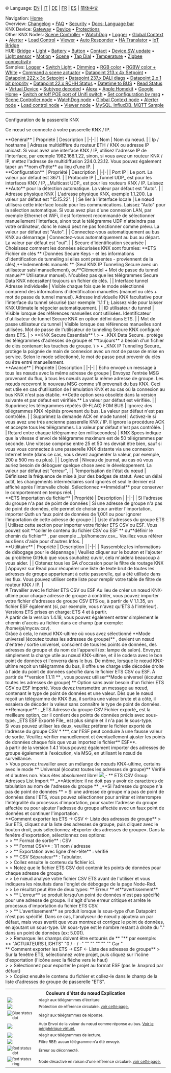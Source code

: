 🌐 Language: [EN](/node-red-contrib-knx-ultimate/wiki/Gateway-configuration) | [IT](/node-red-contrib-knx-ultimate/wiki/it-Gateway-configuration) | [DE](/node-red-contrib-knx-ultimate/wiki/de-Gateway-configuration) | [FR](/node-red-contrib-knx-ultimate/wiki/fr-Gateway-configuration) | [ES](/node-red-contrib-knx-ultimate/wiki/es-Gateway-configuration) | [简体中文](/node-red-contrib-knx-ultimate/wiki/zh-CN-Gateway-configuration)
<!-- NAV START -->
Navigation: [Home](https://supergiovane.github.io/node-red-contrib-knx-ultimate/wiki/Home)  
Overview: [Changelog](https://github.com/Supergiovane/node-red-contrib-knx-ultimate/blob/master/CHANGELOG.md) • [FAQ](https://supergiovane.github.io/node-red-contrib-knx-ultimate/wiki/FAQ-Troubleshoot) • [Security](https://supergiovane.github.io/node-red-contrib-knx-ultimate/wiki/SECURITY) • [Docs: Language bar](https://supergiovane.github.io/node-red-contrib-knx-ultimate/wiki/Docs-Language-Bar)  
KNX Device: [Gateway](https://supergiovane.github.io/node-red-contrib-knx-ultimate/wiki/Gateway-configuration) • [Device](https://supergiovane.github.io/node-red-contrib-knx-ultimate/wiki/Device) • [Protections](https://supergiovane.github.io/node-red-contrib-knx-ultimate/wiki/Protections)  
Other KNX Nodes: [Scene Controller](https://supergiovane.github.io/node-red-contrib-knx-ultimate/wiki/SceneController-Configuration) • [WatchDog](https://supergiovane.github.io/node-red-contrib-knx-ultimate/wiki/WatchDog-Configuration) • [Logger](https://supergiovane.github.io/node-red-contrib-knx-ultimate/wiki/Logger-Configuration) • [Global Context](https://supergiovane.github.io/node-red-contrib-knx-ultimate/wiki/GlobalVariable) • [Alerter](https://supergiovane.github.io/node-red-contrib-knx-ultimate/wiki/Alerter-Configuration) • [Load Control](https://supergiovane.github.io/node-red-contrib-knx-ultimate/wiki/LoadControl-Configuration) • [Viewer](https://supergiovane.github.io/node-red-contrib-knx-ultimate/wiki/knxUltimateViewer) • [Auto Responder](https://supergiovane.github.io/node-red-contrib-knx-ultimate/wiki/KNXAutoResponder) • [HA Translator](https://supergiovane.github.io/node-red-contrib-knx-ultimate/wiki/HATranslator) • [IoT Bridge](https://supergiovane.github.io/node-red-contrib-knx-ultimate/wiki/IoT-Bridge-Configuration)  
HUE: [Bridge](https://supergiovane.github.io/node-red-contrib-knx-ultimate/wiki/HUE+Bridge+configuration) • [Light](https://supergiovane.github.io/node-red-contrib-knx-ultimate/wiki/HUE+Light) • [Battery](https://supergiovane.github.io/node-red-contrib-knx-ultimate/wiki/HUE+Battery) • [Button](https://supergiovane.github.io/node-red-contrib-knx-ultimate/wiki/HUE+Button) • [Contact](https://supergiovane.github.io/node-red-contrib-knx-ultimate/wiki/HUE+Contact+sensor) • [Device SW update](https://supergiovane.github.io/node-red-contrib-knx-ultimate/wiki/HUE+Device+software+update) • [Light sensor](https://supergiovane.github.io/node-red-contrib-knx-ultimate/wiki/HUE+Light+sensor) • [Motion](https://supergiovane.github.io/node-red-contrib-knx-ultimate/wiki/HUE+Motion) • [Scene](https://supergiovane.github.io/node-red-contrib-knx-ultimate/wiki/HUE+Scene) • [Tap Dial](https://supergiovane.github.io/node-red-contrib-knx-ultimate/wiki/HUE+Tapdial) • [Temperature](https://supergiovane.github.io/node-red-contrib-knx-ultimate/wiki/HUE+Temperature+sensor) • [Zigbee connectivity](https://supergiovane.github.io/node-red-contrib-knx-ultimate/wiki/HUE+Zigbee+connectivity)  
Samples: [Logger](https://supergiovane.github.io/node-red-contrib-knx-ultimate/wiki/Logger-Sample) • [Switch Light](https://supergiovane.github.io/node-red-contrib-knx-ultimate/wiki/-Sample---Switch-light) • [Dimming](https://supergiovane.github.io/node-red-contrib-knx-ultimate/wiki/-Sample---Dimming) • [RGB color](https://supergiovane.github.io/node-red-contrib-knx-ultimate/wiki/-Sample---RGB-Color) • [RGBW color + White](https://supergiovane.github.io/node-red-contrib-knx-ultimate/wiki/-Sample---RGBW-Color-plus-White) • [Command a scene actuator](https://supergiovane.github.io/node-red-contrib-knx-ultimate/wiki/-Sample---Control-a-scene-actuator) • [Datapoint 213.x 4x Setpoint](https://supergiovane.github.io/node-red-contrib-knx-ultimate/wiki/-Sample---DPT213) • [Datapoint 222.x 3x Setpoint](https://supergiovane.github.io/node-red-contrib-knx-ultimate/wiki/-Sample---DPT222) • [Datapoint 237.x DALI diags](https://supergiovane.github.io/node-red-contrib-knx-ultimate/wiki/-Sample---DPT237) • [Datapoint 2.x 1 bit proprity](https://supergiovane.github.io/node-red-contrib-knx-ultimate/wiki/-Sample---DPT2) • [Datapoint 22.x RCHH Status](https://supergiovane.github.io/node-red-contrib-knx-ultimate/wiki/-Sample---DPT22) • [Datetime to BUS](https://supergiovane.github.io/node-red-contrib-knx-ultimate/wiki/-Sample---DateTime-to-BUS) • [Read Status](https://supergiovane.github.io/node-red-contrib-knx-ultimate/wiki/-Sample---Read-value-from-Device) • [Virtual Device](https://supergiovane.github.io/node-red-contrib-knx-ultimate/wiki/-Sample---Virtual-Device) • [Subtype decoded](https://supergiovane.github.io/node-red-contrib-knx-ultimate/wiki/-Sample---Subtype) • [Alexa](https://supergiovane.github.io/node-red-contrib-knx-ultimate/wiki/-Sample---Alexa) • [Apple Homekit](https://supergiovane.github.io/node-red-contrib-knx-ultimate/wiki/-Sample---Apple-Homekit) • [Google Home](https://supergiovane.github.io/node-red-contrib-knx-ultimate/wiki/-Sample---Google-Assistant) • [Switch on/off POE port of Unifi switch](https://supergiovane.github.io/node-red-contrib-knx-ultimate/wiki/-Sample---UnifiPOE) • [Set configuration by msg](https://supergiovane.github.io/node-red-contrib-knx-ultimate/wiki/-Sample-setConfig) • [Scene Controller node](https://supergiovane.github.io/node-red-contrib-knx-ultimate/wiki/Sample-Scene-Node) • [WatchDog node](https://supergiovane.github.io/node-red-contrib-knx-ultimate/wiki/-Sample---WatchDog) • [Global Context node](https://supergiovane.github.io/node-red-contrib-knx-ultimate/wiki/SampleGlobalContextNode) • [Alerter node](https://supergiovane.github.io/node-red-contrib-knx-ultimate/wiki/SampleAlerter) • [Load control node](https://supergiovane.github.io/node-red-contrib-knx-ultimate/wiki/SampleLoadControl) • [Viewer node](https://supergiovane.github.io/node-red-contrib-knx-ultimate/wiki/knxUltimateViewer) • [MySQL, InfluxDB, MQTT Sample](https://supergiovane.github.io/node-red-contrib-knx-ultimate/wiki/Sample-KNX2MQTT-KNX2MySQL-KNX2InfluxDB)
<!-- NAV END -->
---
Configuration de la passerelle KNX
<p> Ce nœud se connecte à votre passerelle KNX / IP. </p>
**Général**
| Propriété | Description |
|-|-|
| Nom | Nom du nœud. |
| Ip / hostname | Adresse multidiffère du routeur ETH / KNX ou adresse IP unicast. Si vous avez une interface KNX / IP, utilisez l'adresse IP de l'interface, par exemple 1982.168.1.22, sinon, si vous avez un routeur KNX / IP, mettez l'adresse de multidiffusion 224.0.23.12. Vous pouvez également taper un **nom d'hôte** au lieu d'une IP. |
<br/>
**Configuration**
| Propriété | Description |
|-|-|
| Port IP | Le port. La valeur par défaut est 3671. |
| Protocole IP | _Tunnel UDP_ est pour les interfaces KNX / IP, _Multicast UDP_ est pour les routeurs KNX / IP. Laissez **Auto** pour la détection automatique. La valeur par défaut est "Auto". |
| Adresse physique KNX | L'adresse physique KNX, exemple 1.1.200. La valeur par défaut est "15.15.22". |
| Se lier à l'interface locale | Le nœud utilisera cette interface locale pour les communications. Laissez "Auto" pour la sélection automatique. Si vous avez plus d'une connexion LAN, par exemple Ethernet et WiFi, il est fortement recommandé de sélectionner manuellement l'interface, sinon tout le télégramme UDP n'atteindra pas votre ordinateur, donc le nœud peut ne pas fonctionner comme prévu. La valeur par défaut est "Auto". |
| Connectez-vous automatiquement au bus KNX au démarrage | Connectez-vous automatiquement au bus au départ. La valeur par défaut est "oui". |
| Secure d'identification sécurisée | Choisissez comment les données sécurisées KNX sont fournies: **ETS Fichier de clés ** (Données Secure Keys - et les informations d'identification de tunneling si elles sont présentes - proviennent de la clés),**Indementiels manuels ** (Seul KNX IP Tunneling Secure avec un utilisateur saisi manuellement), ou**Clémentiel + Mot de passe du tunnel manuel** Utilisateur manuel). N'oubliez pas que les télégrammes Secure Data KNX nécessitent toujours un fichier de clés. |
| Interface tunnel Adresse individuelle | Visible chaque fois que le mode sélectionné comprend des informations d'identification manuelles (manuel ou clés + mot de passe du tunnel manuel). Adresse individuelle KNX facultative pour l'interface du tunnel sécurisé (par exemple `1.1.1`); Laissez vide pour laisser KNX Ultimate le négocier automatiquement. |
| ID utilisateur du tunnel | Visible lorsque des références manuelles sont utilisées. Identificateur d'utilisateur de tunnel Secure KNX en option défini dans ETS. |
| Mot de passe utilisateur du tunnel | Visible lorsque des références manuelles sont utilisées. Mot de passe de l'utilisateur de tunneling Secure KNX configuré dans ETS. |
> **KNX Secure Essentials** \
> • _KNX Data Secure_ protège les télégrammes d'adresses de groupe et **toujours** a besoin d'un fichier de clés contenant les touches de groupe. \
> • _KNX IP Tunneling Secure_ protège la poignée de main de connexion avec un mot de passe de mise en service. Selon le mode sélectionné, le mot de passe peut provenir du clés ou être entré manuellement.
<br/>
**Avancé**
| Propriété | Description |
|-|-|
| Echo envoyé un message à tous les nœuds avec la même adresse de groupe | Envoyez l'entrée MSG provenant du flux, à tous les nœuds ayant la même adresse de groupe. Les nœuds recevront le nouveau MSG comme s'il provenait du bus KNX. Ceci est utile en cas d'utilisation de l'émulation KNX et au cas où la connexion au bus KNX n'est pas établie. **Cette option sera obsolète dans la version suivante et par défaut est vérifiée.** La valeur par défaut est vérifiée. |
| Supprimez les télégrammes répétés (R-FLAG) FOM BUS | Ignorez des télégrammes KNX répétés provenant du bus. La valeur par défaut n'est pas contrôlée. |
| Supprimez la demande ACK en mode tunnel | Activez-le si vous avez une très ancienne passerelle KNX / IP. Il ignore la procédure ACK et accepte tous les télégrammes. La valeur par défaut n'est pas contrôlée. |
| Retard entre chaque télégramme (en millisecondes) | KNX Specs indique que la vitesse d'envoi de télégramme maximum est de 50 télégrammes par seconde. Une vitesse comprise entre 25 et 50 ms devrait être bien, sauf si vous vous connectez à une passerelle KNX distante via une connexion Internet lente (dans ce cas, vous devez augmenter la valeur, par exemple, 200 à 500 ms ou plus). |
| Loglevel | Niveau de journal, au cas où vous auriez besoin de déboguer quelque chose avec le développement. La valeur par défaut est "erreur", |
| Temporisation de l'état du nœud | Définissez la fréquence de mise à jour des badges de statut. Avec un délai actif, les changements intermédiaires sont ignorés et seul le dernier est affiché après l'intervalle choisi. Sélectionnez **Immédiat** pour conserver le comportement en temps réel. |
<br/>
**ETS Importation du fichier**
| Propriété | Description |
|-|-|
| Si l'adresse du groupe n'a pas de point de données | Si une adresse de groupe n'a pas de point de données, elle permet de choisir pour arrêter l'importation, importer Quth un faux point de données de 1,001 ou pour ignorer l'importation de cette adresse de groupe |
| Liste d'adresses du groupe ETS | Utilisez cette section pour importer votre fichier ETS CSV ou ESF. Vous pouvez soit **coller le contenu du fichier CSV ou ESF ** ou**définir le chemin du fichier** , par exemple _./pi/homecsv.csv_. Veuillez vous référer aux liens d'aide pour d'autres Infos. |
<br/>
**Utilitaire**
| Propriété | Description |
|-|-|
| Rassemblez les informations de débogage pour le dépannage | Veuillez cliquer sur le bouton et l'ajouter au problème GitHub que vous souhaitez ouvrir, cela m'aidera beaucoup à vous aider. |
| Obtenez tous les GA d'occasion pour le filtre de routage KNX | Appuyez sur Read pour récupérer une liste de texte brut de toutes les adresses de groupe appartenant à cette passerelle, qui a été utilisée dans les flux. Vous pouvez utiliser cette liste pour remplir votre table de filtre de routeur KNX / IP. |
<br/>
# Travailler avec le fichier ETS CSV ou ESF
Au lieu de créer un nœud KNX-ultime pour chaque adresse de groupe à contrôler, vous pouvez importer votre fichier d'adresses de groupe CSV ETS ou, à partir de V 1.1.35, un fichier ESF également (si, par exemple, vous n'avez qu'ETS à l'intérieur). Versions ETS prises en charge: ETS 4 et à partir. <br/>
À partir de la version 1.4.18, vous pouvez également entrer simplement le chemin d'accès au fichier dans ce champ (par exemple: /home/pi/mycsv.csv). <br/>
Grâce à cela, le nœud KNX-ultime où vous avez sélectionné **Mode universel (écoutez toutes les adresses de groupe)** , devient un nœud d'entrée / sortie universel, conscient de tous les points de données, des adresses de groupe et du nom de l'appareil (ex: lampe de salon). Envoyez simplement la charge utile au nœud KNX-ultime, et il le codera avec le bon point de données et l'enverra dans le bus. De même, lorsque le nœud KNX-ultime reçoit un télégramme du bus, il offre une charge utile décodée droite à l'aide du point de données spécifié dans le fichier ETS CSV ou ESF.
À partir de **version 1.1.11 ** , vous pouvez utiliser**Mode universel (écoutez toutes les adresses de groupe) ** Option sans avoir besoin d'un fichier ETS CSV ou ESF importé. Vous devez transmettre un message au nœud, contenant le type de point de données et une valeur. Dès que le nœud reçoit un télégramme de KNX Bus, il sortira une valeur brute et à côté, il essaiera de décoder la valeur sans connaître le type de point de données. <Br />**Remarque** : _ETS Adresse du groupe CSV Fichier exporté_ est la meilleure option, car il contient des points de données précis avec sous-type. _ETS ESF Exporté File_ est plus simple et il n'a pas le sous-type. <Br />
Si vous pouvez utiliser les deux, veuillez préférer le fichier exporté de l'adresse du groupe CSV * ***, car l'ESF peut conduire à une fausse valeur de sortie. Veuillez vérifier manuellement et éventuellement ajuster les points de données chaque fois que vous importez le fichier** ESF**. <Br /> à partir de la version 1.4.1 Vous pouvez également importer des adresses de groupe également à l'exécution, via MSG, en utilisant le nœud de surveillance. <br />
> Vous pouvez travailler avec un mélange de nœuds KNX-ultime, certains avec le mode ** Universal (écoutez toutes les adresses de groupe)** Vérifié et d'autres non. Vous êtes absolument libre!
<a href = "https://youtu.be/egrbr_kwp9i"> <img src = 'https://raw.githubusercontent.com/supergiovane/node-red-contrib-knx-ultimate/masmg/yt.png'> </a>
- ** ETS CSV Group Adresses List Import ** _**Attention: il ne doit pas y avoir de caractères de tabulation au nom de l'adresse du groupe ** _**Si l'adresse du groupe n'a pas de point de données ** > Si une adresse de groupe n'a pas de point de données dans l'ETS, vous pouvez sélectionner pour arrêter et interrompre l'intégralité du processus d'importation, pour sauter l'adresse du groupe affectée ou pour ajouter l'adresse du groupe affectée avec un faux point de données et continuer l'importation. <br/>**Comment exporter les ETS -> CSV <- Liste des adresses de groupe** > Sur ETS, cliquez sur la liste des adresses de groupe, puis cliquez avec le bouton droit, puis sélectionnez «Exporter des adresses de groupe». Dans la fenêtre d'exportation, sélectionnez ces options: <br />
>
> ** Format de sortie** : CSV <Br />
>
> ** Format CSV** : 1/1 nom / adresse <br />
>
> ** Exportation avec ligne d'en-tête** : vérifié <br />
>
> ** CSV Séparateur** : Tabulator. <br />
>
> Collez ensuite le contenu du fichier ici. <br />
>
> Notez que le fichier ETS CSV doit contenir les points de données pour chaque adresse de groupe. <br />
>
> Le nœud analyse votre fichier CSV ETS avant de l'utiliser et vous indiquera les résultats dans l'onglet de débogage de la page Node-Red. <br />
>
> Le résultat peut être de deux types: ** Erreur ** et**avertissement** <br />
>
> ** L'erreur** se produit lorsqu'un point de données n'est pas spécifié pour une adresse de groupe. Il s'agit d'une erreur critique et arrête le processus d'importation du fichier ETS CSV. <br />
>
> ** L'avertissement** se produit lorsque le sous-type d'un Datapoint n'est pas spécifié. Dans ce cas, l'analyseur de nœud y ajoutera un par défaut, mais vous avertit que vous montrez et corrigez le point de données, en ajoutant un sous-type. Un sous-type est le nombre restant à droite du "." dans un point de données (ex: 5.001). <Br />
>
> Remarque: les champs doivent être entourés de ** "** par exemple: <br />
>> "ACTUATEURS LIGHTS" "0 / - / -" "" "" "" "" "" Car "<br/> ** Comment exporter les ETS -> ESF <- Liste des adresses de groupe**
> Sur la fenêtre ETS, sélectionnez votre projet, puis cliquez sur l'icône d'exportation (l'icône avec la flèche vers le haut) <br />
>
> Sélectionnez pour exporter le projet au format ESF (pas le .knxprod par défaut) <br />
>
> Copiez ensuite le contenu du fichier et collez-le dans le champ de la liste d'adresses de groupe de passerelle "ETS".
<p>
    <Table Style = "Font-Size: 12px">
        <tr>
        <th Colspan = "2" style = "Font-Size: 14px"> Couleurs d'état du nœud Explication </th>
        </tr>
        <tr>
        <td> <img src = "https://raw.githubusercontent.com/supergiovane/node-red-contrib-knx-ultimate/master/img/greendot.png"> </ img> </ td>
        <TD> réagir aux télégrammes d'écriture </td>
        </tr>
        <tr>
            <td> <img src = "https://raw.githubusercontent.com/supergiovane/node-red-contrib-knx-ultimate/master/img/greenring.png"> </ img> </ td>
            <TD> Protection de référence circulaire. <a href = "https://github.com/supergiovane/node-red-contrib-knx-ultimate/wiki" target = "_ blanc"> voir cette page. </a> </ td>
        </tr>
        <tr>
        <td><img src="https://raw.githubusercontent.com/Supergiovane/node-red-contrib-knx-ultimate/master/img/bluedot.png" alt="Blue status dot" /></td>
        <TD> réagir aux télégrammes de réponse. </td>
        </tr>
        <tr>
            <td> <img src = "https://raw.githubusercontent.com/supergiovane/node-red-contrib-knx-ultimate/master/img/bluering.png"> </img> </td>
            <TD> Auto Envoi de la valeur du nœud comme réponse au bus. <a href = "/node-red-contrib-knx-ultimate/wiki/-sample---virtual-device" cible = "_ Blank"> Voir le périphérique virtuel. </a> </ td>
        </tr>
        <tr>
            <td> <img src = "https://raw.githubusercontent.com/supergiovane/node-red-contrib-knx-ultimate/master/img/greudot.png"> </ img> </ td>
            <TD> réagir aux télégrammes de lecture. </td>
        </tr>
        <tr>
            <td> <img src = "https://raw.githubusercontent.com/supergiovane/node-red-contrib-knx-ultimate/master/img/greyring.png"> </ img> </ td>
            <TD> Filtre RBE: aucun télégramme n'a été envoyé. </td>
        </tr>
        <tr>
            <td><img src="https://raw.githubusercontent.com/Supergiovane/node-red-contrib-knx-ultimate/master/img/reddot.png" alt="Red status dot" /></td>
            <td> Erreur ou déconnecté. </td>
        </tr>
        <tr>
            <td><img src="https://raw.githubusercontent.com/Supergiovane/node-red-contrib-knx-ultimate/master/img/redring.png" alt="Red status ring" /></td>
            <TD> Node désactivé en raison d'une référence circulare. <a href = "https://github.com/supergiovane/node-red-contrib-knx-ultimate/wiki" target = "_ blanc"> voir cette page. </a> </ td>
        </tr>
    </ table>
</p>
